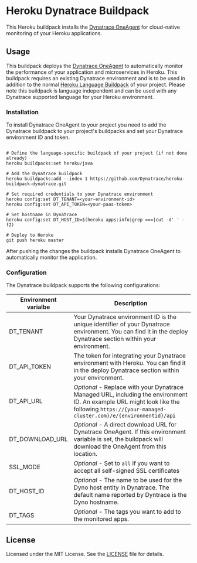 # Heroku Dynatrace Buildpack

This Heroku buildpack installs the [Dynatrace OneAgent] for cloud-native monitoring of your Heroku applications.

## Usage

This buildpack deploys the [Dynatrace OneAgent] to automatically monitor the performance of your application and microservices in Heroku. This buildpack requires an existing Dynatrace environment and is to be used in addition to the normal [Heroku Language Buildpack] of your project. Please note this buildpack is language independent and can be used with any Dynatrace supported language for your Heroku environment.

### Installation

To install Dynatrace OneAgent to your project you need to add the Dynatrace buildpack to your project's buildpacks and set your Dynatrace environment ID and token.

```shell

# Define the language-specific buildpack of your project (if not done already)
heroku buildpacks:set heroku/java

# Add the Dynatrace buildpack
heroku buildpacks:add --index 1 https://github.com/Dynatrace/heroku-buildpack-dynatrace.git

# Set required credentials to your Dynatrace environment
heroku config:set DT_TENANT=<your-environment-id>
heroku config:set DT_API_TOKEN=<your-paas-token>

# Set hostname in Dynatrace
heroku config:set DT_HOST_ID=$(heroku apps:info|grep ===|cut -d' ' -f2)

# Deploy to Heroku
git push heroku master
```

After pushing the changes the buildpack installs Dynatrace OneAgent to automatically monitor the application.

### Configuration

The Dynatrace buildpack supports the following configurations:

| Environment varialbe | Description|
| --- | --- |
| DT_TENANT | Your Dynatrace environment ID is the unique identifier of your Dynatrace environment. You can find it in the deploy Dynatrace section within your environment. |
| DT_API_TOKEN | The token for integrating your Dynatrace environment with Heroku. You can find it in the deploy Dynatrace section within your environment. |
| DT_API_URL | *Optional* - Replace with your Dynatrace Managed URL, including the environment ID. An example URL might look like the following `https://{your-managed-cluster.com}/e/{environmentid}/api` |
| DT_DOWNLOAD_URL | *Optional* - A direct download URL for Dynatrace OneAgent. If this environment variable is set, the buildpack will download the OneAgent from this location. |
| SSL_MODE | *Optional* - Set to `all` if you want to accept all self-signed SSL certificates |
| DT_HOST_ID | *Optional* - The name to be used for the Dyno host entity in Dynatrace. The default name reported by Dyntrace is the Dyno hostname. |
| DT_TAGS | *Optional* - The tags you want to add to the monitored apps. |

## License

Licensed under the MIT License. See the [LICENSE] file for details.

[Dynatrace OneAgent]: https://www.dynatrace.com
[Heroku Language Buildpack]: https://devcenter.heroku.com/articles/buildpacks#default-buildpacks
[LICENSE]: https://github.com/dynatrace/heroku-buildpack-dynatrace/blob/master/LICENSE
